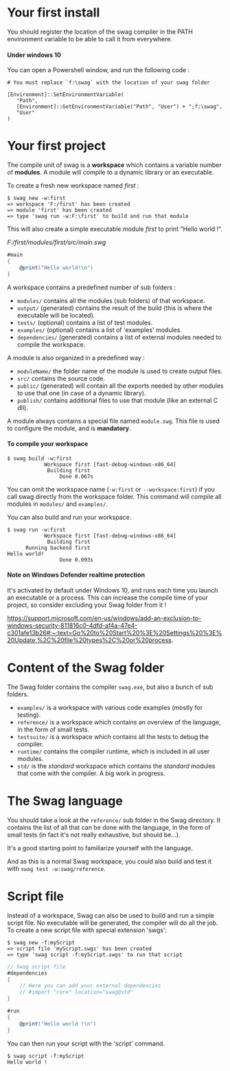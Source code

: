 # Your first install

You should register the location of the swag compiler in the PATH environment variable to be able to call it from everywhere.

#### Under windows 10
You can open a Powershell window, and run the following code :

```
# You must replace `f:\swag` with the location of your swag folder

[Environment]::SetEnvironmentVariable(
   "Path",
   [Environment]::GetEnvironmentVariable("Path", "User") + ";f:\swag",
   "User"
)
```

# Your first project

The compile unit of swag is a **workspace** which contains a variable number of **modules**.
A module will compile to a dynamic library or an executable.

To create a fresh new workspace named *first* :

```
$ swag new -w:first
=> workspace 'F:/first' has been created
=> module 'first' has been created
=> type 'swag run -w:F:\first' to build and run that module
```

This will also create a simple executable module *first* to print "Hello world !".

*F:/first/modules/first/src/main.swg*

``` csharp
#main
{
    @print("Hello world!\n")
}
```

A workspace contains a predefined number of sub folders :
* `modules/` contains all the modules (sub folders) of that workspace.
* `output/` (generated) contains the result of the build (this is where the executable will be located).
* `tests/` (optional) contains a list of test modules.
* `examples/` (optional) contains a list of 'examples' modules.
* `dependencies/` (generated) contains a list of external modules needed to compile the workspace.

A module is also organized in a predefined way :
* `moduleName/` the folder name of the module is used to create output files.
* `src/` contains the source code.
* `public/` (generated) will contain all the exports needed by other modules to use that one (in case of a dynamic library).
* `publish/` contains additional files to use that module (like an external C dll).

A module always contains a special file named `module.swg`. This file is used to configure the module, and is **mandatory**.

#### To compile your workspace
```
$ swag build -w:first
            Workspace first [fast-debug-windows-x86_64]
             Building first
                 Done 0.067s
```

You can omit the workspace name (`-w:first` or `--workspace:first`) if you call swag directly from the workspace folder.
This command will compile all modules in `modules/` and `examples/`.

You can also build and run your workspace.

```
$ swag run -w:first
            Workspace first [fast-debug-windows-x86_64]
             Building first
      Running backend first
Hello world!
                 Done 0.093s
```

#### Note on Windows Defender realtime protection
It's activated by default under Windows 10, and runs each time you launch an executable or a process.
This can increase the compile time of your project, so consider excluding your Swag folder from it !

https://support.microsoft.com/en-us/windows/add-an-exclusion-to-windows-security-811816c0-4dfd-af4a-47e4-c301afe13b26#:~:text=Go%20to%20Start%20%3E%20Settings%20%3E%20Update,%2C%20file%20types%2C%20or%20process.

# Content of the Swag folder
The Swag folder contains the compiler `swag.exe`, but also a bunch of sub folders.
* `examples/` is a workspace with various code examples (mostly for testing).
* `reference/` is a workspace which contains an overview of the language, in the form of small tests.
* `testsuite/` is a workspace which contains all the tests to debug the compiler.
* `runtime/` contains the compiler runtime, which is included in all user modules.
* `std/` is the *standard* workspace which contains the *standard* modules that come with the compiler. A big work in progress.

# The Swag language
You should take a look at the `reference/` sub folder in the Swag directory. It contains the list of all that can be done with the language, in the form of small tests (in fact it's not really exhaustive, but should be...).

It's a good starting point to familiarize yourself with the language.

And as this is a normal Swag workspace, you could also build and test it with `swag test -w:swag/reference`.

# Script file
Instead of a workspace, Swag can also be used to build and run a simple script file.
No executable will be generated, the compiler will do all the job.
To create a new script file with special extension 'swgs':

```
$ swag new -f:myScript
=> script file 'myScript.swgs' has been created
=> type 'swag script -f:myScript.swgs' to run that script
```

``` csharp
// Swag script file
#dependencies
{
    // Here you can add your external dependencies
    // #import "core" location="swag@std"
}

#run
{
    @print("Hello world !\n")
}
```

You can then run your script with the 'script' command.

```
$ swag script -f:myScript
Hello world !
```